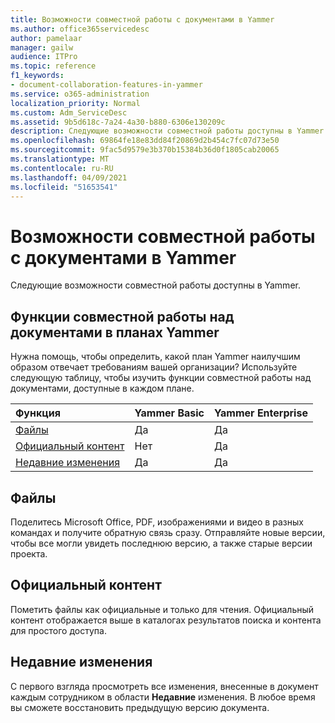 ```yaml
---
title: Возможности совместной работы с документами в Yammer
ms.author: office365servicedesc
author: pamelaar
manager: gailw
audience: ITPro
ms.topic: reference
f1_keywords:
- document-collaboration-features-in-yammer
ms.service: o365-administration
localization_priority: Normal
ms.custom: Adm_ServiceDesc
ms.assetid: 9b5d618c-7a24-4a30-b880-6306e130209c
description: Следующие возможности совместной работы доступны в Yammer.
ms.openlocfilehash: 69864fe18e83dd84f20869d2b454c7fc07d73e50
ms.sourcegitcommit: 9fac5d9579e3b370b15384b36d0f1805cab20065
ms.translationtype: MT
ms.contentlocale: ru-RU
ms.lasthandoff: 04/09/2021
ms.locfileid: "51653541"
---
```

# <a name="document-collaboration-features-in-yammer"></a>Возможности совместной работы с документами в Yammer

Следующие возможности совместной работы доступны в Yammer.
  
## <a name="document-collaboration-features-across-yammer-plans"></a>Функции совместной работы над документами в планах Yammer

Нужна помощь, чтобы определить, какой план Yammer наилучшим образом отвечает требованиям вашей организации? Используйте следующую таблицу, чтобы изучить функции совместной работы над документами, доступные в каждом плане.
  
|**Функция**|**Yammer Basic**|**Yammer Enterprise**|
|:-----|:-----|:-----|
|[Файлы](document-collaboration-features-in-yammer.md#files) <br/> |Да  <br/> |Да  <br/> |
|[Официальный контент](document-collaboration-features-in-yammer.md#official-content) <br/> |Нет  <br/> |Да  <br/> |
|[Недавние изменения](document-collaboration-features-in-yammer.md#recent-changes) <br/> |Да  <br/> |Да  <br/> |

## <a name="files"></a>Файлы

Поделитесь Microsoft Office, PDF, изображениями и видео в разных командах и получите обратную связь сразу. Отправляйте новые версии, чтобы все могли увидеть последнюю версию, а также старые версии проекта.
  
## <a name="official-content"></a>Официальный контент

Пометить файлы как официальные и только для чтения. Официальный контент отображается выше в каталогах результатов поиска и контента для простого доступа.

## <a name="recent-changes"></a>Недавние изменения

С первого взгляда просмотреть все изменения, внесенные в документ каждым сотрудником в области **Недавние** изменения. В любое время вы сможете восстановить предыдущую версию документа.
  